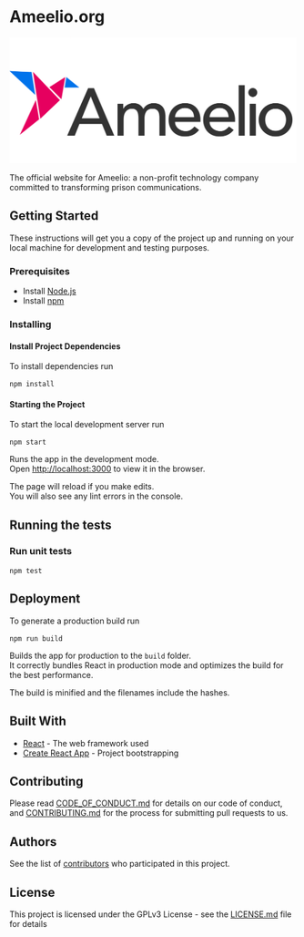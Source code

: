 # Ameelio.org

![Ameelio Letters Logo v2](./public/logo.png)

The official website for Ameelio: a non-profit technology company committed to transforming prison communications.

## Getting Started

These instructions will get you a copy of the project up and running on your local machine for development and testing purposes.

### Prerequisites

* Install [Node.js](https://nodejs.org/en/)
* Install [npm](https://www.npmjs.com/get-npm)

### Installing

#### Install Project Dependencies

To install dependencies run

```
npm install
```

#### Starting the Project

To start the local development server run

```
npm start
```

Runs the app in the development mode.<br />
Open [http://localhost:3000](http://localhost:3000) to view it in the browser.

The page will reload if you make edits.<br />
You will also see any lint errors in the console.

## Running the tests

### Run unit tests

```
npm test
```

## Deployment

To generate a production build run

```
npm run build
```

Builds the app for production to the `build` folder.<br />
It correctly bundles React in production mode and optimizes the build for the best performance.

The build is minified and the filenames include the hashes.

## Built With

* [React](https://reactjs.org/) - The web framework used
* [Create React App](https://create-react-app.dev/) - Project bootstrapping

## Contributing

Please read [CODE_OF_CONDUCT.md](CODE_OF_CONDUCT.md) for details on our code of conduct, and [CONTRIBUTING.md](CONTRIBUTING.md) for the process for submitting pull requests to us.

## Authors

See the list of [contributors](https://github.com/AmeelioDev/letters/contributors) who participated in this project.

## License

This project is licensed under the GPLv3 License - see the [LICENSE.md](LICENSE.md) file for details
